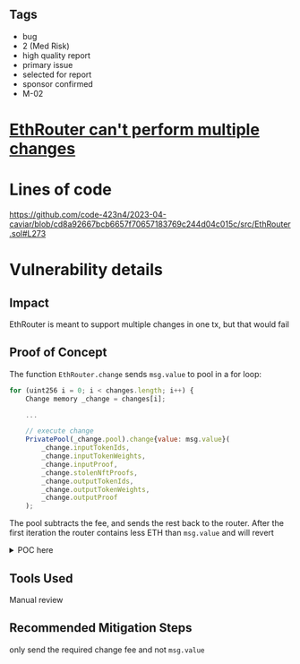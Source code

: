 ## Tags

- bug
- 2 (Med Risk)
- high quality report
- primary issue
- selected for report
- sponsor confirmed
- M-02

# [EthRouter can't perform multiple changes](https://github.com/code-423n4/2023-04-caviar-findings/issues/873) 

# Lines of code

https://github.com/code-423n4/2023-04-caviar/blob/cd8a92667bcb6657f70657183769c244d04c015c/src/EthRouter.sol#L273


# Vulnerability details

## Impact
EthRouter is meant to support multiple changes in one tx, but that would fail

## Proof of Concept

The function `EthRouter.change` sends `msg.value` to pool in a for loop:

```js
for (uint256 i = 0; i < changes.length; i++) {
    Change memory _change = changes[i];

    ...

    // execute change
    PrivatePool(_change.pool).change{value: msg.value}(
        _change.inputTokenIds,
        _change.inputTokenWeights,
        _change.inputProof,
        _change.stolenNftProofs,
        _change.outputTokenIds,
        _change.outputTokenWeights,
        _change.outputProof
    );
```
The pool subtracts the fee, and sends the rest back to the router. After the first iteration the router contains less ETH than `msg.value` and will revert

<details>
  <summary>POC here</summary>
  
Add to `Change.t.sol` and run with `forge test --match test_twoChanges -vvvv`

```js
    function test_twoChangesOneCall() public {
    uint256[] memory inputTokenIds = new uint256[](1);
    uint256[] memory inputTokenWeights = new uint256[](0);
    uint256[] memory outputTokenIds = new uint256[](1);
    uint256[] memory outputTokenWeights = new uint256[](0);

    uint256[] memory inputTokenIds2 = new uint256[](1);
    uint256[] memory inputTokenWeights2 = new uint256[](0);
    uint256[] memory outputTokenIds2 = new uint256[](1);
    uint256[] memory outputTokenWeights2 = new uint256[](0);

    inputTokenIds[0] = 5;
    outputTokenIds[0] = 0;

    inputTokenIds2[0] = 6;
    outputTokenIds2[0] = 1;

    EthRouter.Change[] memory changes = new EthRouter.Change[](2);
    changes[0] = EthRouter.Change({
        pool: payable(address(privatePool)),
        nft: address(milady),
        inputTokenIds: inputTokenIds,
        inputTokenWeights: inputTokenWeights,
        inputProof: PrivatePool.MerkleMultiProof(new bytes32[](0), new bool[](0)),
        stolenNftProofs: new IStolenNftOracle.Message[](0),
        outputTokenIds: outputTokenIds,
        outputTokenWeights: outputTokenWeights,
        outputProof: PrivatePool.MerkleMultiProof(new bytes32[](0), new bool[](0))
    });

    changes[1] = EthRouter.Change({
        pool: payable(address(privatePool)),
        nft: address(milady),
        inputTokenIds: inputTokenIds2,
        inputTokenWeights: inputTokenWeights2,
        inputProof: PrivatePool.MerkleMultiProof(new bytes32[](0), new bool[](0)),
        stolenNftProofs: new IStolenNftOracle.Message[](0),
        outputTokenIds: outputTokenIds2,
        outputTokenWeights: outputTokenWeights2,
        outputProof: PrivatePool.MerkleMultiProof(new bytes32[](0), new bool[](0))
    });

    (uint256 changeFee,) = privatePool.changeFeeQuote(inputTokenIds.length * 1e18);

    //WARDEN: multiply with 10 just to make sure there really is enough
    ethRouter.change{value: changeFee*10}(changes, 0);

} 
  ```
  
Output:

```
...
    │   ├─ [0] PrivatePool::change{value: 50000000000000000000}([6], [], ([], []), [], [1], [], ([], [])) 
    │   │   └─ ← "EvmError: OutOfFund"
    │   └─ ← "EvmError: Revert"
    └─ ← "EvmError: Revert"
```

</details>

## Tools Used

Manual review

## Recommended Mitigation Steps
only send the required change fee and not `msg.value`